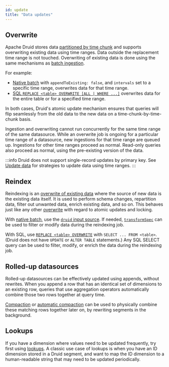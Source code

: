 ```yaml
---
id: update
title: "Data updates"
---
```


<!--
  ~ Licensed to the Apache Software Foundation (ASF) under one
  ~ or more contributor license agreements.  See the NOTICE file
  ~ distributed with this work for additional information
  ~ regarding copyright ownership.  The ASF licenses this file
  ~ to you under the Apache License, Version 2.0 (the
  ~ "License"); you may not use this file except in compliance
  ~ with the License.  You may obtain a copy of the License at
  ~
  ~   http://www.apache.org/licenses/LICENSE-2.0
  ~
  ~ Unless required by applicable law or agreed to in writing,
  ~ software distributed under the License is distributed on an
  ~ "AS IS" BASIS, WITHOUT WARRANTIES OR CONDITIONS OF ANY
  ~ KIND, either express or implied.  See the License for the
  ~ specific language governing permissions and limitations
  ~ under the License.
  -->

## Overwrite

Apache Druid stores data [partitioned by time chunk](../design/storage.md) and supports
overwriting existing data using time ranges. Data outside the replacement time range is not touched. Overwriting of
existing data is done using the same mechanisms as [batch ingestion](../ingestion/index.md#batch).

For example:

- [Native batch](../ingestion/native-batch.md) with `appendToExisting: false`, and `intervals` set to a specific
  time range, overwrites data for that time range.
- [SQL `REPLACE <table> OVERWRITE [ALL | WHERE ...]`](../multi-stage-query/reference.md#replace) overwrites data for
  the entire table or for a specified time range.

In both cases, Druid's atomic update mechanism ensures that queries will flip seamlessly from the old data to the new
data on a time-chunk-by-time-chunk basis.

Ingestion and overwriting cannot run concurrently for the same time range of the same datasource. While an overwrite job
is ongoing for a particular time range of a datasource, new ingestions for that time range are queued up. Ingestions for
other time ranges proceed as normal. Read-only queries also proceed as normal, using the pre-existing version of the
data.

:::info
 Druid does not support single-record updates by primary key. See [Update data](../tutorials/tutorial-update-data.md) for strategies to update data using time ranges.
:::

## Reindex

Reindexing is an [overwrite of existing data](#overwrite) where the source of new data is the existing data itself. It
is used to perform schema changes, repartition data, filter out unwanted data, enrich existing data, and so on. This
behaves just like any other [overwrite](#overwrite) with regard to atomic updates and locking.

With [native batch](../ingestion/native-batch.md), use the [`druid` input
source](../ingestion/input-sources.md#druid-input-source). If needed,
[`transformSpec`](../ingestion/ingestion-spec.md#transformspec) can be used to filter or modify data during the
reindexing job.

With SQL, use [`REPLACE <table> OVERWRITE`](../multi-stage-query/reference.md#replace) with `SELECT ... FROM <table>`.
(Druid does not have `UPDATE` or `ALTER TABLE` statements.) Any SQL SELECT query can be used to filter,
modify, or enrich the data during the reindexing job.

## Rolled-up datasources

Rolled-up datasources can be effectively updated using appends, without rewrites. When you append a row that has an
identical set of dimensions to an existing row, queries that use aggregation operators automatically combine those two
rows together at query time.

[Compaction](compaction.md) or [automatic compaction](automatic-compaction.md) can be used to physically combine these
matching rows together later on, by rewriting segments in the background.

## Lookups

If you have a dimension where values need to be updated frequently, try first using [lookups](../querying/lookups.md). A
classic use case of lookups is when you have an ID dimension stored in a Druid segment, and want to map the ID dimension to a
human-readable string that may need to be updated periodically.
